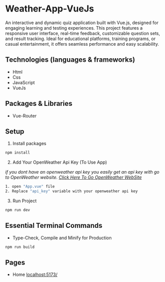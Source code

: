 # Weather-App-VueJs

An interactive and dynamic quiz application built with Vue.js, designed for engaging learning and testing experiences. This project features a responsive user interface, real-time feedback, customizable question sets, and result tracking. Ideal for educational platforms, training programs, or casual entertainment, it offers seamless performance and easy scalability.

## Technologies (languages & frameworks)

- Html
- Css
- JavaScript
- VueJs

## Packages & Libraries

- Vue-Router

## Setup

1. Install packages

```sh
npm install
```

2. Add Your OpenWeather Api Key (To Use App)

_if you dont have an openweather api key you easily get an api key with go to OpenWeather website. [Click Here To Go OpenWeather WebSite](https://openweathermap.org/)_

```sh
1. open "App.vue" file
2. Replace "api_key" variable with your openweather api key
```


3. Run Project

```sh
npm run dev
```

## Essential Terminal Commands

- Type-Check, Compile and Minify for Production

```sh
npm run build
```

## Pages

- Home [localhost:5173/](http://localhost:5173/)
